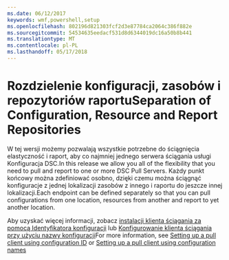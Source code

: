 ```yaml
---
ms.date: 06/12/2017
keywords: wmf,powershell,setup
ms.openlocfilehash: 802196d821303fcf2d3e87784ca2064c386f882e
ms.sourcegitcommit: 54534635eedacf531d8d6344019dc16a50b8b441
ms.translationtype: MT
ms.contentlocale: pl-PL
ms.lasthandoff: 05/17/2018
---
```

# <a name="separation-of-configuration-resource-and-report-repositories"></a><span data-ttu-id="498e7-102">Rozdzielenie konfiguracji, zasobów i repozytoriów raportu</span><span class="sxs-lookup"><span data-stu-id="498e7-102">Separation of Configuration, Resource and Report Repositories</span></span>

<span data-ttu-id="498e7-103">W tej wersji możemy pozwalają wszystkie potrzebne do ściągnięcia elastyczność i raport, aby co najmniej jednego serwera ściągania usługi Konfiguracja DSC.</span><span class="sxs-lookup"><span data-stu-id="498e7-103">In this release we allow you all of the flexibility that you need to pull and report to one or more DSC Pull Servers.</span></span> <span data-ttu-id="498e7-104">Każdy punkt końcowy można zdefiniować osobno, dzięki czemu można ściągnąć konfiguracje z jednej lokalizacji zasobów z innego i raportu do jeszcze innej lokalizacji.</span><span class="sxs-lookup"><span data-stu-id="498e7-104">Each endpoint can be defined separately so that you can pull configurations from one location, resources from another and report to yet another location.</span></span>

<span data-ttu-id="498e7-105">Aby uzyskać więcej informacji, zobacz [instalacji klienta ściągania za pomocą Identyfikatora konfiguracji](https://msdn.microsoft.com/powershell/dsc/pullclientconfigid) lub [Konfigurowanie klienta ściągania przy użyciu nazwy konfiguracji](https://msdn.microsoft.com/powershell/dsc/pullclientconfignames)</span><span class="sxs-lookup"><span data-stu-id="498e7-105">For more information, see [Setting up a pull client using configuration ID](https://msdn.microsoft.com/powershell/dsc/pullclientconfigid) or [Setting up a pull client using configuration names](https://msdn.microsoft.com/powershell/dsc/pullclientconfignames)</span></span>
